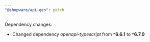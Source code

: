 ```yaml
---
"@shopware/api-gen": patch
---
```


Dependency changes:

- Changed dependency _openapi-typescript_ from **^6.6.1** to **^6.7.0**
